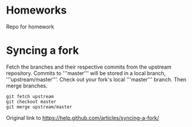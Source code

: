# Homeworks
Repo for homework

# Syncing a fork

Fetch the branches and their respective commits from the upstream repository. Commits to '''master''' will be stored in a local branch, '''upstream/master'''. Check out your fork's local '''master''' branch. Then merge branches.
```
git fetch upstream
git checkout master
git merge upstream/master
```

Original link to https://help.github.com/articles/syncing-a-fork/
